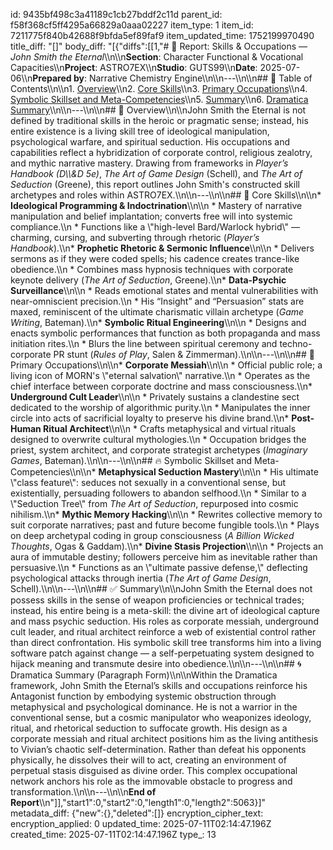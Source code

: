id: 9435bf498c3a41189c1cb27bddf2c11d
parent_id: f58f368cf5ff4295a66829a0aaa02227
item_type: 1
item_id: 7211775f840b42688f9bfda5ef89faf9
item_updated_time: 1752199970490
title_diff: "[]"
body_diff: "[{\"diffs\":[[1,\"# 📘 Report: Skills & Occupations — *John Smith the Eternal*\\\n\\\n**Section**: Character Functional & Vocational Capacities\\\n**Project**: ASTRO7EX\\\n**Studio**: GUTS99\\\n**Date**: 2025-07-06\\\n**Prepared by**: Narrative Chemistry Engine\\\n\\\n---\\\n\\\n## 📓 Table of Contents\\\n\\\n1. [Overview](#overview)\\\n2. [Core Skills](#core-skills)\\\n3. [Primary Occupations](#primary-occupations)\\\n4. [Symbolic Skillset and Meta-Competencies](#symbolic-skillset-and-meta-competencies)\\\n5. [Summary](#summary)\\\n6. [Dramatica Summary](#dramatica-summary)\\\n\\\n---\\\n\\\n## 🧠 Overview\\\n\\\nJohn Smith the Eternal is not defined by traditional skills in the heroic or pragmatic sense; instead, his entire existence is a living skill tree of ideological manipulation, psychological warfare, and spiritual seduction. His occupations and capabilities reflect a hybridization of corporate control, religious zealotry, and mythic narrative mastery. Drawing from frameworks in *Player’s Handbook (D\\\\&D 5e)*, *The Art of Game Design* (Schell), and *The Art of Seduction* (Greene), this report outlines John Smith's constructed skill archetypes and roles within ASTRO7EX.\\\n\\\n---\\\n\\\n## 🧬 Core Skills\\\n\\\n* **Ideological Programming & Indoctrination**\\\n\\\n  * Mastery of narrative manipulation and belief implantation; converts free will into systemic compliance.\\\n  * Functions like a \\\"high-level Bard/Warlock hybrid\\\" — charming, cursing, and subverting through rhetoric (*Player’s Handbook*).\\\n* **Prophetic Rhetoric & Sermonic Influence**\\\n\\\n  * Delivers sermons as if they were coded spells; his cadence creates trance-like obedience.\\\n  * Combines mass hypnosis techniques with corporate keynote delivery (*The Art of Seduction*, Greene).\\\n* **Data-Psychic Surveillance**\\\n\\\n  * Reads emotional states and mental vulnerabilities with near-omniscient precision.\\\n  * His “Insight” and “Persuasion” stats are maxed, reminiscent of the ultimate charismatic villain archetype (*Game Writing*, Bateman).\\\n* **Symbolic Ritual Engineering**\\\n\\\n  * Designs and enacts symbolic performances that function as both propaganda and mass initiation rites.\\\n  * Blurs the line between spiritual ceremony and techno-corporate PR stunt (*Rules of Play*, Salen & Zimmerman).\\\n\\\n---\\\n\\\n## 💼 Primary Occupations\\\n\\\n* **Corporate Messiah**\\\n\\\n  * Official public role; a living icon of MORN's \\\"eternal salvation\\\" narrative.\\\n  * Operates as the chief interface between corporate doctrine and mass consciousness.\\\n* **Underground Cult Leader**\\\n\\\n  * Privately sustains a clandestine sect dedicated to the worship of algorithmic purity.\\\n  * Manipulates the inner circle into acts of sacrificial loyalty to preserve his divine brand.\\\n* **Post-Human Ritual Architect**\\\n\\\n  * Crafts metaphysical and virtual rituals designed to overwrite cultural mythologies.\\\n  * Occupation bridges the priest, system architect, and corporate strategist archetypes (*Imaginary Games*, Bateman).\\\n\\\n---\\\n\\\n## 🔥 Symbolic Skillset and Meta-Competencies\\\n\\\n* **Metaphysical Seduction Mastery**\\\n\\\n  * His ultimate \\\"class feature\\\": seduces not sexually in a conventional sense, but existentially, persuading followers to abandon selfhood.\\\n  * Similar to a \\\"Seduction Tree\\\" from *The Art of Seduction*, repurposed into cosmic nihilism.\\\n* **Mythic Memory Hacking**\\\n\\\n  * Rewrites collective memory to suit corporate narratives; past and future become fungible tools.\\\n  * Plays on deep archetypal coding in group consciousness (*A Billion Wicked Thoughts*, Ogas & Gaddam).\\\n* **Divine Stasis Projection**\\\n\\\n  * Projects an aura of immutable destiny; followers perceive him as inevitable rather than persuasive.\\\n  * Functions as an \\\"ultimate passive defense,\\\" deflecting psychological attacks through inertia (*The Art of Game Design*, Schell).\\\n\\\n---\\\n\\\n## ✅ Summary\\\n\\\nJohn Smith the Eternal does not possess skills in the sense of weapon proficiencies or technical trades; instead, his entire being is a meta-skill: the divine art of ideological capture and mass psychic seduction. His roles as corporate messiah, underground cult leader, and ritual architect reinforce a web of existential control rather than direct confrontation. His symbolic skill tree transforms him into a living software patch against change — a self-perpetuating system designed to hijack meaning and transmute desire into obedience.\\\n\\\n---\\\n\\\n## 🌀 Dramatica Summary (Paragraph Form)\\\n\\\nWithin the Dramatica framework, John Smith the Eternal’s skills and occupations reinforce his Antagonist function by embodying systemic obstruction through metaphysical and psychological dominance. He is not a warrior in the conventional sense, but a cosmic manipulator who weaponizes ideology, ritual, and rhetorical seduction to suffocate growth. His design as a corporate messiah and ritual architect positions him as the living antithesis to Vivian’s chaotic self-determination. Rather than defeat his opponents physically, he dissolves their will to act, creating an environment of perpetual stasis disguised as divine order. This complex occupational network anchors his role as the immovable obstacle to progress and transformation.\\\n\\\n---\\\n\\\n**End of Report**\\\n\"]],\"start1\":0,\"start2\":0,\"length1\":0,\"length2\":5063}]"
metadata_diff: {"new":{},"deleted":[]}
encryption_cipher_text: 
encryption_applied: 0
updated_time: 2025-07-11T02:14:47.196Z
created_time: 2025-07-11T02:14:47.196Z
type_: 13